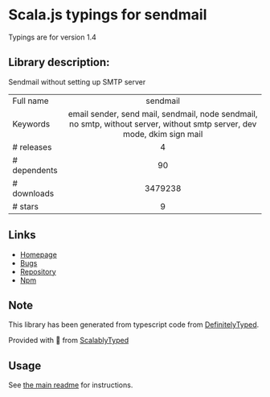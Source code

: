 
# Scala.js typings for sendmail

Typings are for version 1.4

## Library description:
Sendmail without setting up SMTP server

|                    |                 |
| ------------------ | :-------------: |
| Full name          | sendmail |
| Keywords           | email sender, send mail, sendmail, node sendmail, no smtp, without server, without smtp server, dev mode, dkim sign mail |
| # releases         | 4 |
| # dependents       | 90 |
| # downloads        | 3479238 |
| # stars            | 9 |

## Links
- [Homepage](https://github.com/guileen/node-sendmail)
- [Bugs](https://github.com/guileen/node-sendmail/issues)
- [Repository](https://github.com/guileen/node-sendmail)
- [Npm](https://www.npmjs.com/package/sendmail)
    


## Note
This library has been generated from typescript code from [DefinitelyTyped](https://definitelytyped.org).

Provided with :purple_heart: from [ScalablyTyped](https://github.com/oyvindberg/ScalablyTyped)

## Usage
See [the main readme](../../readme.md) for instructions.


